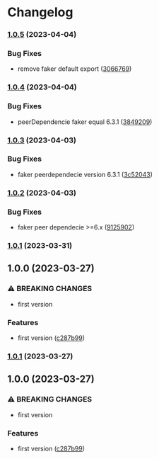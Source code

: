 # Changelog

### [1.0.5](https://github.com/DevoInc/holo/compare/1.0.4...1.0.5) (2023-04-04)


### Bug Fixes

* remove faker default export ([3066769](https://github.com/DevoInc/holo/commit/306676961f5349edd35437cbedfaee1c994ad1a6))

### [1.0.4](https://github.com/DevoInc/holo/compare/1.0.3...1.0.4) (2023-04-04)


### Bug Fixes

* peerDependencie faker  equal 6.3.1 ([3849209](https://github.com/DevoInc/holo/commit/3849209505b9684865b5795e0c60e9c48cbe791d))

### [1.0.3](https://github.com/DevoInc/holo/compare/1.0.2...1.0.3) (2023-04-03)


### Bug Fixes

* faker peerdependecie version 6.3.1 ([3c52043](https://github.com/DevoInc/holo/commit/3c520438f9da52a84c6a0c9c0e0afa727944c22f))

### [1.0.2](https://github.com/DevoInc/holo/compare/1.0.1...1.0.2) (2023-04-03)


### Bug Fixes

* faker peer dependecie >=6.x ([9125902](https://github.com/DevoInc/holo/commit/9125902404f0532205ff630148611db8cd948dbb))

### [1.0.1](https://github.com/DevoInc/holo/compare/1.0.0...1.0.1) (2023-03-31)

## 1.0.0 (2023-03-27)


### ⚠ BREAKING CHANGES

* first version

### Features

* first version ([c287b99](https://github.com/DevoInc/holo/commit/c287b99a538a5579ce953c6a3a3bfa0f4705a976))

### [1.0.1](https://github.com/DevoInc/holo/compare/1.0.0...1.0.1) (2023-03-27)

## 1.0.0 (2023-03-27)


### ⚠ BREAKING CHANGES

* first version

### Features

* first version ([c287b99](https://github.com/DevoInc/holo/commit/c287b99a538a5579ce953c6a3a3bfa0f4705a976))
